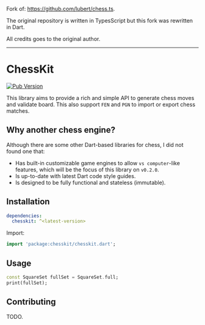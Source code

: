Fork of: https://github.com/lubert/chess.ts.

The original repository is written in TypesScript but this fork was rewritten in Dart.

All credits goes to the original author.

---
# ChessKit

[![Pub Version](https://img.shields.io/pub/v/chesskit)](https://pub.dev/packages/chesskit)

This library aims to provide a rich and simple API to generate chess moves and validate board. This also support `FEN` and `PGN` to import or export chess matches.

## Why another chess engine?

Although there are some other Dart-based libraries for chess, I did not found one that:

- Has built-in customizable game engines to allow `vs computer`-like features, which will be the focus of this library on `v0.2.0`.
- Is up-to-date with latest Dart code style guides.
- Is designed to be fully functional and stateless (immutable).

## Installation

```yaml
dependencies:
  chesskit: ^<latest-version>
```

Import:

```dart
import 'package:chesskit/chesskit.dart';
```

## Usage

```dart
const SquareSet fullSet = SquareSet.full;
print(fullSet);
```

## Contributing

TODO.
